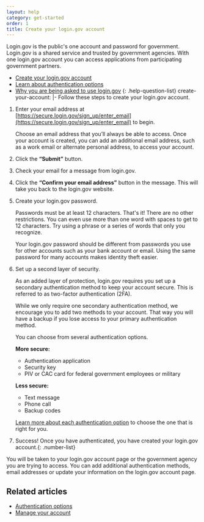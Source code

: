 ```yaml
---
layout: help
category: get-started
order: 1
title: Create your login.gov account
---
```


Login.gov is the public's one account and password for government. Login.gov is a shared service and trusted by government agencies. With one login.gov account you can access applications from participating government partners.

- [Create your login.gov account](site.baseurl/help/get-started/create-your-account/)
- [Learn about authentication options](site.baseurl/help/get-started/authentication-options/)
- [Why you are being asked to use login.gov](site.baseurl/what-is-login)
  {: .help-question-list}
  create-your-account: |-
  Follow these steps to create your login.gov account.

1. Enter your email address at [https://secure.login.gov/sign_up/enter_email](https://secure.login.gov/sign_up/enter_email) to begin.

   Choose an email address that you’ll always be able to access. Once your account is created, you can add an additional email address, such as a work email or alternate personal address, to access your account.

1. Click the **“Submit”** button.
1. Check your email for a message from login.gov.
1. Click the **“Confirm your email address”** button in the message. This will take you back to the login.gov website.
1. Create your login.gov password.

   Passwords must be at least 12 characters. That's it! There are no other restrictions. You can even use more than one word with spaces to get to 12 characters. Try using a phrase or a series of words that only you recognize.

   Your login.gov password should be different from passwords you use for other accounts such as your bank account or email. Using the same password for many accounts makes identity theft easier.

1. Set up a second layer of security.

   As an added layer of protection, login.gov requires you set up a secondary authentication method to keep your account secure. This is referred to as two-factor authentication (2FA).

   While we only require one secondary authentication method, we encourage you to add two methods to your account. That way you will have a backup if you lose access to your primary authentication method.

   You can choose from several authentication options.

   **More secure:**

   - Authentication application
   - Security key
   - PIV or CAC card for federal government employees or military

   **Less secure:**

   - Text message
   - Phone call
   - Backup codes

   [Learn more about each authentication option](site.baseurl/help/get-started/authentication-options) to choose the one that is right for you.

1. Success! Once you have authenticated, you have created your login.gov account.{: .number-list}

You will be taken to your login.gov account page or the government agency you are trying to access. You can add additional authentication methods, email addresses or update your information on the login.gov account page.

## Related articles

- [Authentication options](site.baseurl/help/get-started/authentication-options)
- [Manage your account](site.baseurl/help/manage-your-account/overview)
